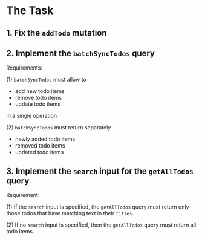 # The Task

## 1. Fix the `addTodo` mutation
   
## 2. Implement the `batchSyncTodos` query

Requirements:

(1) `batchSyncTodos` must allow to
- add new todo items
- remove todo items
- update todo items

in a single operation

(2) `batchSyncTodos` must return separately
- newly added todo items
- removed todo items
- updated todo items

## 3. Implement the `search` input for the `getAllTodos` query

Requirement:

(1) If the `search` input is specified, the `getAllTodos` query must return only those
todos that have matching text in their `titles`.

(2) If no `search` input is specified, then the `getAllTodos` query must return all todo items.

